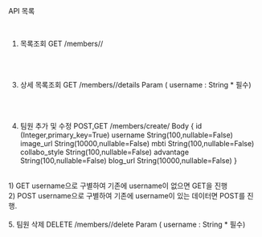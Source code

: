 API 목록

<br/>

1. 목록조회
GET /members/<username>/

<br/>
<br/>

3. 상세 목록조회
GET /members/<username>/details
   Param ( username : String * 필수)
   
<br/>
<br/>

4. 팀원 추가 및 수정
POST,GET /members/create/
       Body {
       id (Integer,primary_key=True)
       username String(100,nullable=False)
       image_url String(10000,nullable=False)
       mbti String(100,nullable=False)
       collabo_style String(100,nullable=False)
       advantage String(100,nullable=False)
       blog_url String(10000,nullable=False)
       }
<br/>
   1) GET
     username으로 구별하여 기존에 username이 없으면 GET을 진행
<br/>
   2) POST
      username으로 구별하여 기존에 username이 있는 데이터면 POST를 진행.
<br/>
<br/>
5. 팀원 삭제
   DELETE /members/<username>/delete
     Param ( username : String * 필수)
